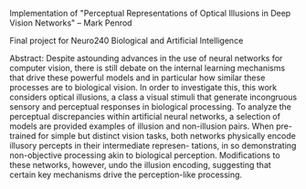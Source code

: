 Implementation of "Perceptual Representations of Optical Illusions in Deep Vision Networks" – Mark Penrod

Final project for Neuro240 Biological and Artificial Intelligence

Abstract:
Despite astounding advances in the use of neural networks for computer vision, there is still debate on
the internal learning mechanisms that drive these powerful models and in particular how similar these
processes are to biological vision. In order to investigate this, this work considers optical illusions,
a class a visual stimuli that generate incongruous sensory and perceptual responses in biological
processing. To analyze the perceptual discrepancies within artificial neural networks, a selection of
models are provided examples of illusion and non-illusion pairs. When pre-trained for simple but
distinct vision tasks, both networks physically encode illusory percepts in their intermediate represen-
tations, in so demonstrating non-objective processing akin to biological perception. Modifications to
these networks, however, undo the illusion encoding, suggesting that certain key mechanisms drive
the perception-like processing.
